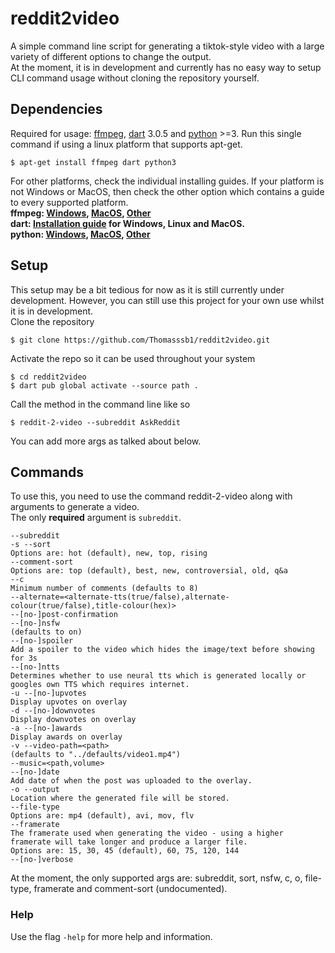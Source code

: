 # reddit2video
A simple command line script for generating a tiktok-style video with a large variety of different options to change the output. <br>
At the moment, it is in development and currently has no easy way to setup CLI command usage without cloning the repository yourself.

## Dependencies
Required for usage: [ffmpeg](https://ffmpeg.org/about.html), [dart](https://dart.dev/) 3.0.5 and [python](https://www.python.org/) >=3.
Run this single command if using a linux platform that supports apt-get.
```
$ apt-get install ffmpeg dart python3
```
For other platforms, check the individual installing guides. If your platform is not Windows or MacOS, then check the other option which contains a guide to every supported platform.<br>
<b>ffmpeg: [Windows](https://www.gyan.dev/ffmpeg/builds/), [MacOS](https://evermeet.cx/ffmpeg/), [Other](https://ffmpeg.org/download.html)<br>
dart: [Installation guide](https://dart.dev/get-dart#install) for Windows, Linux and MacOS.<br>
python: [Windows](https://www.python.org/downloads/windows/), [MacOS](https://www.python.org/downloads/macos/), [Other](https://www.python.org/download/other/)
</b>

## Setup
This setup may be a bit tedious for now as it is still currently under development. However, you can still use this project for your own use whilst it is in development. <br>
Clone the repository
``` 
$ git clone https://github.com/Thomasssb1/reddit2video.git
```
Activate the repo so it can be used throughout your system
```
$ cd reddit2video
$ dart pub global activate --source path .
```
Call the method in the command line like so
```
$ reddit-2-video --subreddit AskReddit
```
You can add more args as talked about below.

## Commands
To use this, you need to use the command reddit-2-video along with arguments to generate a video. <br>
The only **required** argument is `subreddit`.
<br>
```
--subreddit
-s --sort
Options are: hot (default), new, top, rising
--comment-sort                                                                            
Options are: top (default), best, new, controversial, old, q&a
--c
Minimum number of comments (defaults to 8)
--alternate=<alternate-tts(true/false),alternate-colour(true/false),title-colour(hex)>    
--[no-]post-confirmation
--[no-]nsfw
(defaults to on)
--[no-]spoiler
Add a spoiler to the video which hides the image/text before showing for 3s
--[no-]ntts
Determines whether to use neural tts which is generated locally or googles own TTS which requires internet.
-u --[no-]upvotes
Display upvotes on overlay
-d --[no-]downvotes
Display downvotes on overlay
-a --[no-]awards
Display awards on overlay
-v --video-path=<path>
(defaults to "../defaults/video1.mp4")
--music=<path,volume>
--[no-]date
Add date of when the post was uploaded to the overlay.
-o --output
Location where the generated file will be stored.
--file-type
Options are: mp4 (default), avi, mov, flv
--framerate
The framerate used when generating the video - using a higher framerate will take longer and produce a larger file.
Options are: 15, 30, 45 (default), 60, 75, 120, 144
--[no-]verbose
```
At the moment, the only supported args are:
subreddit, sort, nsfw, c, o, file-type, framerate and comment-sort (undocumented).
### Help
Use the flag `-help` for more help and information.
